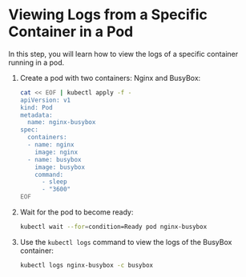 # Viewing Logs from a Specific Container in a Pod

In this step, you will learn how to view the logs of a specific container running in a pod.

1. Create a pod with two containers: Nginx and BusyBox:

   ```bash
   cat << EOF | kubectl apply -f -
   apiVersion: v1
   kind: Pod
   metadata:
     name: nginx-busybox
   spec:
     containers:
     - name: nginx
       image: nginx
     - name: busybox
       image: busybox
       command:
         - sleep
         - "3600"
   EOF
   ```

2. Wait for the pod to become ready:

   ```bash
   kubectl wait --for=condition=Ready pod nginx-busybox
   ```

3. Use the `kubectl logs` command to view the logs of the BusyBox container:

   ```bash
   kubectl logs nginx-busybox -c busybox
   ```
